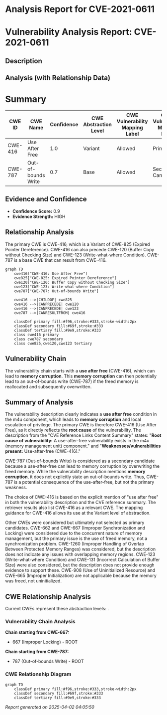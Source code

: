 # Analysis Report for CVE-2021-0611

# Vulnerability Analysis Report: CVE-2021-0611

## Description



## Analysis (with Relationship Data)

# Summary
| CWE ID | CWE Name | Confidence | CWE Abstraction Level | CWE Vulnerability Mapping Label | CWE-Vulnerability Mapping Notes |
|---|---|---|---|---|---|
| CWE-416 | Use After Free | 1.0 | Variant | Allowed | Primary CWE |
| CWE-787 | Out-of-bounds Write | 0.7 | Base | Allowed | Secondary Candidate |

## Evidence and Confidence

*   **Confidence Score:** 0.9
*   **Evidence Strength:** HIGH

## Relationship Analysis
The primary CWE is CWE-416, which is a Variant of CWE-825 (Expired Pointer Dereference). CWE-416 can also precede CWE-120 (Buffer Copy without Checking Size) and CWE-123 (Write-what-where Condition). CWE-787 is a base CWE that can result from CWE-416.

```mermaid
graph TD
    cwe416["CWE-416: Use After Free"]
    cwe825["CWE-825: Expired Pointer Dereference"]
    cwe120["CWE-120: Buffer Copy without Checking Size"]
    cwe123["CWE-123: Write-what-where Condition"]
    cwe787["CWE-787: Out-of-bounds Write"]
    
    cwe416 -->|CHILDOF| cwe825
    cwe416 -->|CANPRECEDE| cwe120
    cwe416 -->|CANPRECEDE| cwe123
    cwe787 -->|CANRESULTFROM| cwe416
    
    classDef primary fill:#f96,stroke:#333,stroke-width:2px
    classDef secondary fill:#69f,stroke:#333
    classDef tertiary fill:#9e9,stroke:#333
    class cwe416 primary
    class cwe787 secondary
    class cwe825,cwe120,cwe123 tertiary
```

## Vulnerability Chain
The vulnerability chain starts with a **use after free** (CWE-416), which can lead to **memory corruption**. This **memory corruption** can then potentially lead to an out-of-bounds write (CWE-787) if the freed memory is reallocated and subsequently overwritten.

## Summary of Analysis
The vulnerability description clearly indicates a **use after free** condition in the m4u component, which leads to **memory corruption** and local escalation of privilege. The primary CWE is therefore CWE-416 (Use After Free), as it directly reflects the **root cause** of the vulnerability. The description from the "CVE Reference Links Content Summary" states: "**Root cause of vulnerability:** A use-after-free vulnerability exists in the m4u (memory management unit) component." and "**Weaknesses/vulnerabilities present:** Use-after-free (CWE-416)."

CWE-787 (Out-of-bounds Write) is considered as a secondary candidate because a use-after-free can lead to memory corruption by overwriting the freed memory. While the vulnerability description mentions **memory corruption**, it does not explicitly state an out-of-bounds write. Thus, CWE-787 is a potential consequence of the use-after-free, but not the primary weakness.

The choice of CWE-416 is based on the explicit mention of "use after free" in both the vulnerability description and the CVE reference summary. The retriever results also list CWE-416 as a relevant CWE. The mapping guidance for CWE-416 allows its use at the Variant level of abstraction.

Other CWEs were considered but ultimately not selected as primary candidates. CWE-662 and CWE-667 (Improper Synchronization and Locking) were considered due to the concurrent nature of memory management, but the primary issue is the use of freed memory, not a synchronization problem. CWE-1260 (Improper Handling of Overlap Between Protected Memory Ranges) was considered, but the description does not indicate any issues with overlapping memory regions. CWE-123 (Write-what-where Condition) and CWE-131 (Incorrect Calculation of Buffer Size) were also considered, but the description does not provide enough evidence to support these. CWE-908 (Use of Uninitialized Resource) and CWE-665 (Improper Initialization) are not applicable because the memory was freed, not uninitialized.


## CWE Relationship Analysis

Current CWEs represent these abstraction levels: .


### Vulnerability Chain Analysis

**Chain starting from CWE-667:**
- 667 (Improper Locking) - ROOT


**Chain starting from CWE-787:**
- 787 (Out-of-bounds Write) - ROOT



### CWE Relationship Diagram

```mermaid
graph TD
    classDef primary fill:#f96,stroke:#333,stroke-width:2px
    classDef secondary fill:#69f,stroke:#333
    classDef tertiary fill:#9e9,stroke:#333
```



*Report generated on 2025-04-02 04:05:50*
